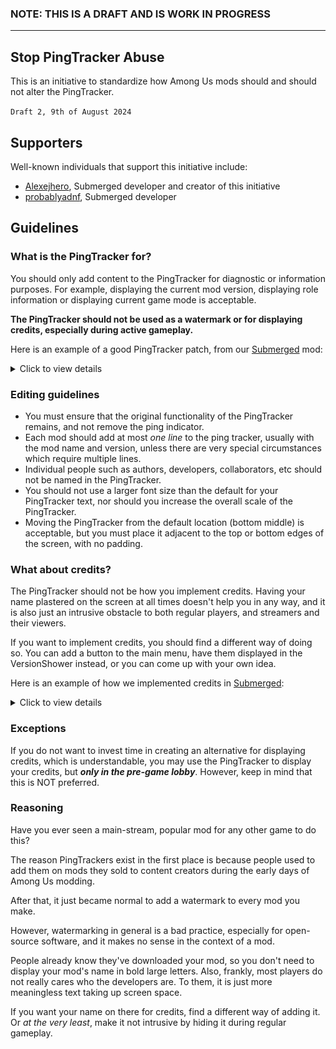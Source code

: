### NOTE: THIS IS A DRAFT AND IS WORK IN PROGRESS

---

## Stop PingTracker Abuse
This is an initiative to standardize how Among Us mods should and should not alter the PingTracker.

`Draft 2, 9th of August 2024`

## Supporters
Well-known individuals that support this initiative include:
- [Alexejhero](https://github.com/Alexejhero), Submerged developer and creator of this initiative
- [probablyadnf](https://github.com/simonkellly), Submerged developer

## Guidelines

### What is the PingTracker for?
You should only add content to the PingTracker for diagnostic or information purposes. For example, displaying the current mod version, displaying role information or displaying current game mode is acceptable.

**The PingTracker should not be used as a watermark or for displaying credits, especially during active gameplay.**

Here is an example of a good PingTracker patch, from our [Submerged](https://github.com/SubmergedAmongUs/Submerged) mod:

<details>
<summary>Click to view details</summary>
  
<br>
The PingTracker uses a smaller font to fit and is also displayed only when Submerged is the current map. It's only purpose is so that I can easily identify what version someone is playing if they send me a clip of a bug.
  
![](./Images/PingTracker.png)
  
</details>

### Editing guidelines
- You must ensure that the original functionality of the PingTracker remains, and not remove the ping indicator.
- Each mod should add at most _one line_ to the ping tracker, usually with the mod name and version, unless there are very special circumstances which require multiple lines.
- Individual people such as authors, developers, collaborators, etc should not be named in the PingTracker.
- You should not use a larger font size than the default for your PingTracker text, nor should you increase the overall scale of the PingTracker.
- Moving the PingTracker from the default location (bottom middle) is acceptable, but you must place it adjacent to the top or bottom edges of the screen, with no padding.

### What about credits?
The PingTracker should not be how you implement credits. Having your name plastered on the screen at all times doesn't help you in any way, and it is also just an intrusive obstacle to both regular players, and streamers and their viewers.

If you want to implement credits, you should find a different way of doing so. You can add a button to the main menu, have them displayed in the VersionShower instead, or you can come up with your own idea.

Here is an example of how we implemented credits in [Submerged](https://github.com/SubmergedAmongUs/Submerged):

<details>
<summary>Click to view details</summary>
  
<br>
We added a button in the main menu, which when clicked opens a pop-up displaying the credits.
  
![](./Images/Credits-1.png)
![](./Images/Credits-2.png)
  
</details>

### Exceptions
If you do not want to invest time in creating an alternative for displaying credits, which is understandable, you may use the PingTracker to display your credits, but _**only in the pre-game lobby**_. However, keep in mind that this is NOT preferred. 

### Reasoning
Have you ever seen a main-stream, popular mod for any other game to do this?

The reason PingTrackers exist in the first place is because people used to add them on mods they sold to content creators during the early days of Among Us modding.

After that, it just became normal to add a watermark to every mod you make.

However, watermarking in general is a bad practice, especially for open-source software, and it makes no sense in the context of a mod.

People already know they've downloaded your mod, so you don't need to display your mod's name in bold large letters. Also, frankly, most players do not really cares who the developers are. To them, it is just more meaningless text taking up screen space.

If you want your name on there for credits, find a different way of adding it. Or _at the very least_, make it not intrusive by hiding it during regular gameplay.

